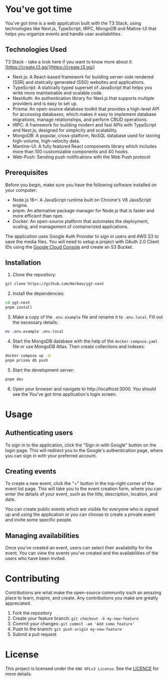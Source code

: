 # You've got time

You've got time is a web application built with the T3 Stack, using technologies like Next.js, TypeScript, tRPC, MongoDB and Matine-UI that helps you organize events and handle user availabilities.

## Technologies Used

T3 Stack - take a look here if you want to know more about it: [https://create.t3.gg/](https://create.t3.gg/)

- Next.js: A React-based framework for building server-side rendered (SSR) and statically generated (SSG) websites and applications.
- TypeScript: A statically typed superset of JavaScript that helps you write more maintainable and scalable code.
- NextAuth: An authentication library for Next.js that supports multiple providers and is easy to set up.
- Prisma: An open-source database toolkit that provides a high-level API for accessing databases, which makes it easy to implement database migrations, manage relationships, and perform CRUD operations.
- tRPC: A framework for building modern and fast APIs with TypeScript and Next.js, designed for simplicity and scalability.
- MongoDB: A popular, cross-platform, NoSQL database used for storing high-volume, high-velocity data.
- Mantine-UI: A fully featured React components library which includes more than 100 customizable components and 40 hooks.
- Web-Push: Sending push notifications with the Web Push protocol

## Prerequisites

Before you begin, make sure you have the following software installed on your computer:

- Node.js 16+: A JavaScript runtime built on Chrome's V8 JavaScript engine.
- pnpm: An alternative package manager for Node.js that is faster and more efficient than npm.
- Docker: An open-source platform that automates the deployment, scaling, and management of containerized applications.

The application uses Google Auth Provider to sign in users and AWS S3 to save the media files. You will need to setup a project with OAuth 2.0 Client IDs using the [Google Cloud Console](https://console.cloud.google.com/) and create an S3 Bucket.

## Installation

1. Clone the repository:

```bash
git clone https://github.com/Horbee/ygt-next
```

2. Install the dependencies:

```bash
cd ygt-next
pnpm install
```

3. Make a copy of the `.env.example` file and rename it to `.env.local`. Fill out the necessary details:

```bash
mv .env.example .env.local
```

4. Start the MongoDB database with the help of the `docker-compose.yaml` file or use MongoDB Atlas. Then create collections and indexes:

```bash
docker compose up -d
pnpm prisma db push
```

5. Start the development server:

```bash
pnpm dev
```

6. Open your browser and navigate to http://localhost:3000. You should see the You've got time application's login screen.

# Usage

## Authenticating users

To sign in to the application, click the "Sign in with Google" button on the login page. This will redirect you to the Google's authentication page, where you can sign in with your preferred account.

## Creating events

To create a new event, click the "+" button in the top-right corner of the event list page. This will take you to the event creation form, where you can enter the details of your event, such as the title, description, location, and date.

You can create public events which are visible for everyone who is signed up and using the application or you can choose to create a private event and invite some specific people.

## Managing availabilities

Once you've created an event, users can select their availability for the event.
You can view the events you've created and the availabilities of the users who have been invited.

# Contributing

Contributions are what make the open-source community such an amazing place to learn, inspire, and create. Any contributions you make are greatly appreciated.

1. Fork the repository
2. Create your feature branch: `git checkout -b my-new-feature`
3. Commit your changes: `git commit -am 'Add some feature'`
4. Push to the branch: `git push origin my-new-feature`
5. Submit a pull request

# License

This project is licensed under the `GNU GPLv3 License`. See the [LICENCE](https://github.com/Horbee/ygt-next/blob/master/LICENSE) for more details.
